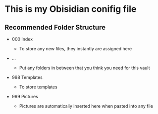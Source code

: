 # This is my Obisidian conifig file

## Recommended Folder Structure

- 000 Index
    - To store any new files, they instantly are assigned here
- ...
    - Put any folders in between that you think you need for this vault

- 998 Templates
    - To store templates

- 999 Pictures
    - Pictures are automatically inserted here when pasted into any file


